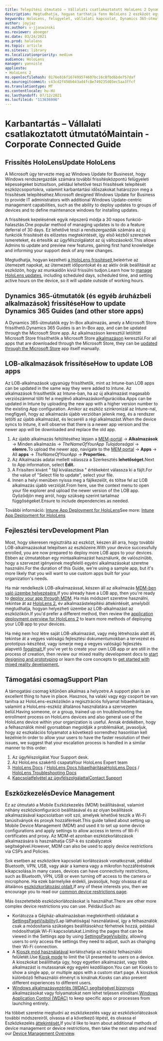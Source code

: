 ```yaml
---
title: Telepítési útmutató – Vállalati csatlakoztatott HoloLens 2 Dynamics 365-útmutatók – Karbantartás
description: Megtudhatja, hogyan tarthatja fenn HoloLens 2 eszközét egy vállalati csatlakoztatott hálózaton keresztül a Dynamics 365-útmutatók segítségével.
keywords: HoloLens, felügyelet, vállalati kapcsolat, Dynamics 365-útmutatók, AAD, Azure AD, MDM, Mobile Eszközkezelés
author: joyjaz
ms.author: v-jjaswinski
ms.reviewer: aboeger
ms.date: 03/24/2021
ms.prod: hololens
ms.topic: article
ms.sitesec: library
ms.localizationpriority: medium
audience: HoloLens
manager: yannisle
appliesto:
- HoloLens 2
ms.openlocfilehash: 0176e816f167499574607bc16c8fbd6bde757daf
ms.sourcegitcommit: c43cd2f450b643ad4fc8e749235d03ec5aa3ffcf
ms.translationtype: MT
ms.contentlocale: hu-HU
ms.lasthandoff: 07/12/2021
ms.locfileid: "113636996"
---
```

# <a name="maintain---corporate-connected-guide"></a><span data-ttu-id="b6b88-104">Karbantartás – Vállalati csatlakoztatott útmutató</span><span class="sxs-lookup"><span data-stu-id="b6b88-104">Maintain - Corporate Connected Guide</span></span>

## <a name="update-hololens"></a><span data-ttu-id="b6b88-105">Frissítés HoloLens</span><span class="sxs-lookup"><span data-stu-id="b6b88-105">Update HoloLens</span></span>

<span data-ttu-id="b6b88-106">A Microsoft úgy tervezte meg az Windows Update for Businesst, hogy Windows rendszergazdák számára további frissítésközpontú felügyeleti képességeket biztosítson, például lehetővé teszi frissítések telepítését eszközcsoportokra, valamint karbantartási időszakokat határozzon meg a frissítések telepítéséhez.</span><span class="sxs-lookup"><span data-stu-id="b6b88-106">Microsoft designed Windows Update for Business to provide IT administrators with additional Windows Update-centric management capabilities, such as the ability to deploy updates to groups of devices and to define maintenance windows for installing updates.</span></span>

<span data-ttu-id="b6b88-107">A frissítések kezelésének egyik népszerű módja a 30 napos funkció-halasztás.</span><span class="sxs-lookup"><span data-stu-id="b6b88-107">One popular method of managing updates is to do a feature deferral of 30 days.</span></span> <span data-ttu-id="b6b88-108">Ez lehetővé teszi a rendszergazdák számára az új funkciók frissítését és előzetes megtekintését, így első kézből szereznek ismereteket, és értesítik az ügyfélszolgálatot az új változásokról.</span><span class="sxs-lookup"><span data-stu-id="b6b88-108">This allows Admins to update and preview new features, gaining first hand knowledge and informing your support desk of any new changes.</span></span>

<span data-ttu-id="b6b88-109">Megtudhatja, hogyan kezelheti [a HoloLens frissítéseit,](/hololens/hololens-updates)beleértve az ütemezett napokat, az ütemezett időpontokat és az aktív órák beállítását az eszközön, hogy az munkaidőn kívül frissülni tudjon.</span><span class="sxs-lookup"><span data-stu-id="b6b88-109">Learn how to [manage HoloLens updates](/hololens/hololens-updates), including scheduled days, scheduled time, and setting active hours on the device, so it will update outside of working hours.</span></span>

## <a name="how-to-update-dynamics-365-guides-and-other-store-apps"></a><span data-ttu-id="b6b88-110">Dynamics 365-útmutatók (és egyéb áruházbeli alkalmazások) frissítése</span><span class="sxs-lookup"><span data-stu-id="b6b88-110">How to update Dynamics 365 Guides (and other store apps)</span></span>

<span data-ttu-id="b6b88-111">A Dynamics 365-útmutatók egy In-Box alkalmazás, amely a Microsoft Store frissíthető.</span><span class="sxs-lookup"><span data-stu-id="b6b88-111">Dynamics 365 Guides is an In-Box app, and can be updated through the Microsoft Store app.</span></span> <span data-ttu-id="b6b88-112">Az alkalmazáson keresztül letöltött Microsoft Store frissíthetők a Microsoft Store [alkalmazáson](/hololens/holographic-store-apps#update-apps) keresztül.</span><span class="sxs-lookup"><span data-stu-id="b6b88-112">For all apps that are downloaded through the Microsoft Store, they can be [updated through the Microsoft Store](/hololens/holographic-store-apps#update-apps) app itself manually.</span></span>

## <a name="how-to-update-lob-apps"></a><span data-ttu-id="b6b88-113">LOB-alkalmazások frissítése</span><span class="sxs-lookup"><span data-stu-id="b6b88-113">How to update LOB apps</span></span>

<span data-ttu-id="b6b88-114">Az LOB-alkalmazások ugyanúgy frissíthetők, mint az Intune-ban.</span><span class="sxs-lookup"><span data-stu-id="b6b88-114">LOB apps can be updated in the same way they were added to Intune.</span></span> <span data-ttu-id="b6b88-115">Az alkalmazások frissíthetők az Intune-ban, ha az új alkalmazást magasabb verziószámmal tölti fel a meglévő alkalmazáskonfigurációba.</span><span class="sxs-lookup"><span data-stu-id="b6b88-115">Apps can be updated in Intune by uploading the new app with a higher version number to the existing App configuration.</span></span> <span data-ttu-id="b6b88-116">Amikor az eszköz szinkronizál az Intune-nal, megfigyeli, hogy az alkalmazás újabb verzióban jelenik meg, és a rendszer letölti az újabb alkalmazást, és lecseréli a régi alkalmazást.</span><span class="sxs-lookup"><span data-stu-id="b6b88-116">When the device syncs to Intune, it will observe that there is a newer app version and the newer app will be downloaded and replace the old app.</span></span>

1. <span data-ttu-id="b6b88-117">Az újabb alkalmazás feltöltéséhez lépjen a [MEM-portál](https://endpoint.microsoft.com/#home)  ->  **Alkalmazások** -> Minden alkalmazás  ->  *TheNameOfYourApp Tulajdonságai*  ->  **elemre.**</span><span class="sxs-lookup"><span data-stu-id="b6b88-117">To upload the newer app, navigate to the [MEM portal](https://endpoint.microsoft.com/#home) -> **Apps** -> All **apps** -> *TheNameOfYourApp* -> **Properties.**</span></span>
2. <span data-ttu-id="b6b88-118">Az Alkalmazás adatai mellett válassza a Szerkesztés **lehetőséget.**</span><span class="sxs-lookup"><span data-stu-id="b6b88-118">Next to App information, select **Edit.**</span></span>
3. <span data-ttu-id="b6b88-119">A Frissíteni kívánt &quot; fájl kiválasztása &quot; értékeként válassza ki a fájlt.</span><span class="sxs-lookup"><span data-stu-id="b6b88-119">For the value of &quot;Select file to update&quot;, select your file.</span></span>
4. <span data-ttu-id="b6b88-120">Innen a helyi menüben nyissa meg a fájlkezelőt, és töltse fel az LOB alkalmazás újabb verzióját.</span><span class="sxs-lookup"><span data-stu-id="b6b88-120">From here, use the context menu to open your file explorer and upload the newer version of the LOB app.</span></span> <span data-ttu-id="b6b88-121">Győződjön meg arról, hogy szükség szerint tartalmaz függőségeket.</span><span class="sxs-lookup"><span data-stu-id="b6b88-121">Ensure to include dependencies as needed.</span></span>

<span data-ttu-id="b6b88-122">További információ: [Intune App Deployment for HoloLens](/hololens/app-deploy-intune)</span><span class="sxs-lookup"><span data-stu-id="b6b88-122">See more: [Intune App Deployment for HoloLens](/hololens/app-deploy-intune)</span></span>

## <a name="development-plan"></a><span data-ttu-id="b6b88-123">Fejlesztési terv</span><span class="sxs-lookup"><span data-stu-id="b6b88-123">Development Plan</span></span>

<span data-ttu-id="b6b88-124">Most, hogy sikeresen regisztrálta az eszközt, készen áll arra, hogy további LOB-alkalmazásokat telepítsen az eszközeire.</span><span class="sxs-lookup"><span data-stu-id="b6b88-124">With your device successfully enrolled, you are now prepared to deploy more LOB apps to your devices.</span></span> <span data-ttu-id="b6b88-125">Ebben az útmutatóban egy mintaalkalmazást használunk, de valószínűbb, hogy a szervezet igényeinek megfelelő egyéni alkalmazásokat szeretne használni.</span><span class="sxs-lookup"><span data-stu-id="b6b88-125">For the duration of this Guide, we're using a sample app, but it's more likely that you will want to use custom apps built for your organization's needs.</span></span>

<span data-ttu-id="b6b88-126">Ha már rendelkezik LOB-alkalmazással, készen áll az alkalmazás [MDM-ben való üzembe helyezésére.](/hololens/app-deploy-intune)</span><span class="sxs-lookup"><span data-stu-id="b6b88-126">If you already have a LOB app, then you're ready to [deploy your app through MDM](/hololens/app-deploy-intune).</span></span> <span data-ttu-id="b6b88-127">Ha más módszert szeretne használni, tekintse át az [HoloLens 2.](/hololens/app-deploy-overview) év alkalmazástelepítési áttekintését, amelyből megtudhatja, hogyan helyezheti üzembe az LOB-alkalmazást az eszközökön.</span><span class="sxs-lookup"><span data-stu-id="b6b88-127">If you'd prefer a different method, then review the [application deployment overview for HoloLens 2](/hololens/app-deploy-overview) to learn more methods of deploying your LOB app to your devices.</span></span>

<span data-ttu-id="b6b88-128">Ha még nem hoz létre saját LOB-alkalmazást, vagy még létrehozás alatt áll, tekintse [](/windows/mixed-reality/design/design) át a vegyes valóságú fejlesztési dokumentumokban a tervezést és prototípus-készítést, vagy ismerje meg a vegyes valóságú fejlesztés alapvető [fogalmait.](/windows/mixed-reality/discover/get-started-with-mr)</span><span class="sxs-lookup"><span data-stu-id="b6b88-128">If you've yet to create your own LOB app or are still in the process of creation, then review our mixed reality development docs to [start designing and prototyping](/windows/mixed-reality/design/design) or learn the core concepts to [get started with mixed reality development.](/windows/mixed-reality/discover/get-started-with-mr)</span></span>

## <a name="support-plan"></a><span data-ttu-id="b6b88-129">Támogatási csomag</span><span class="sxs-lookup"><span data-stu-id="b6b88-129">Support Plan</span></span>

<span data-ttu-id="b6b88-130">A támogatási csomag kitűnően alkalmas a helyzetre.</span><span class="sxs-lookup"><span data-stu-id="b6b88-130">A support plan is an excellent thing to have in place.</span></span> <span data-ttu-id="b6b88-131">Hasznos, ha valaki vagy egy csoport be van tanítva az HoloLens-eszközökön a regisztrációs folyamat hibaelhárítására, valamint a HoloLens-eszköz általános használatára a szervezeten belül.</span><span class="sxs-lookup"><span data-stu-id="b6b88-131">Having someone, or a group, trained up on troubleshooting the enrollment process on HoloLens devices and also general use of the HoloLens device within your organization is useful.</span></span> <span data-ttu-id="b6b88-132">Annak érdekében, hogy a felhasználók minél gyorsabban megoldják a problémáikat, javasoljuk, hogy az eszkalációs folyamatot a következő sorrendhez hasonlóan kell kezelnie:</span><span class="sxs-lookup"><span data-stu-id="b6b88-132">In order to allow your users to have the faster resolution of their issues, we suggest that your escalation process is handled in a similar manner to this order:</span></span>

1. <span data-ttu-id="b6b88-133">Az ügyfélszolgálat.</span><span class="sxs-lookup"><span data-stu-id="b6b88-133">Your Support desk.</span></span>
2. <span data-ttu-id="b6b88-134">Az HoloLens szakértő csapata</span><span class="sxs-lookup"><span data-stu-id="b6b88-134">Your HoloLens Expert team</span></span>
3. <span data-ttu-id="b6b88-135">[HoloLens Docs](/hololens/)  /  [HoloLens Docs hibaelhárítása](/hololens/hololens-troubleshooting)</span><span class="sxs-lookup"><span data-stu-id="b6b88-135">[HoloLens Docs](/hololens/) / [HoloLens Troubleshooting Docs](/hololens/hololens-troubleshooting)</span></span>
4. [<span data-ttu-id="b6b88-136">Kapcsolatfelvétel az ügyfélszolgálattal</span><span class="sxs-lookup"><span data-stu-id="b6b88-136">Contact Support</span></span>](https://support.serviceshub.microsoft.com/supportforbusiness/create?sapId=e9391227-fa6d-927b-0fff-f96288631b8f)

## <a name="device-management"></a><span data-ttu-id="b6b88-137">Eszközkezelés</span><span class="sxs-lookup"><span data-stu-id="b6b88-137">Device Management</span></span>

<span data-ttu-id="b6b88-138">Ez az útmutató a Mobile Eszközkezelés (MDM) beállításával, valamint néhány eszközkonfiguráció beállításával és az olyan beállítások alkalmazásával kapcsolatban volt szó, amelyek lehetővé teszik a Wi-Fi tanúsítványok és proxyk hozzáférését.</span><span class="sxs-lookup"><span data-stu-id="b6b88-138">This guide talked about setting up Mobile Device Management (MDM) and used it to set up some device configurations and apply settings to allow access in terms of Wi-Fi certificates and proxy.</span></span> <span data-ttu-id="b6b88-139">Az MDM-et azonban eszközkorlátozások alkalmazására is használhatja CSP-k és szabályzatok segítségével.</span><span class="sxs-lookup"><span data-stu-id="b6b88-139">However, MDM can also be used to apply device restrictions via CSPs and Policies.</span></span>

<span data-ttu-id="b6b88-140">Sok esetben az eszközökre kapcsolati korlátozások vonatkoznak, például Bluetooth, VPN, USB, vagy akár a kamera vagy a mikrofon hozzáférésének kikapcsolása.</span><span class="sxs-lookup"><span data-stu-id="b6b88-140">In many cases, devices can have connectivity restrictions, such as Bluetooth, VPN, USB or even turning off access to the camera or microphone.</span></span> <span data-ttu-id="b6b88-141">Ha ezek bármelyike érdekli, javasoljuk, hogy olvassa el az általános [eszközkorlátozási oldalt.](/hololens/hololens-common-device-restrictions)</span><span class="sxs-lookup"><span data-stu-id="b6b88-141">If any of these interests you, then we encourage you to read our [common device restrictions page](/hololens/hololens-common-device-restrictions).</span></span>

<span data-ttu-id="b6b88-142">Más összetettebb eszközkorlátozásokat is használhat.</span><span class="sxs-lookup"><span data-stu-id="b6b88-142">There are other more complex device restrictions you can use.</span></span> <span data-ttu-id="b6b88-143">Például:</span><span class="sxs-lookup"><span data-stu-id="b6b88-143">Such as:</span></span>

- <span data-ttu-id="b6b88-144">Korlátozza a Gépház-alkalmazásban megtekinthető oldalakat a [SettingsPageVisibility](/hololens/settings-uri-list)(Lap láthatósága) használatával, így a felhasználók csak a módosítania szükséges beállításokhoz férhetnek hozzá, például módosíthatják Wi-Fi kapcsolatukat.</span><span class="sxs-lookup"><span data-stu-id="b6b88-144">Limiting the pages that can be viewed in the Settings app by using [SettingsPageVisibility](/hololens/settings-uri-list), allowing users to only access the settings they need to adjust, such as changing their Wi-Fi connection.</span></span>
- <span data-ttu-id="b6b88-145">A [Kioszk mód használatával](/hololens/hololens-kiosk) korlátozhatja az eszköz felhasználói felületét.</span><span class="sxs-lookup"><span data-stu-id="b6b88-145">Use [Kiosk mode](/hololens/hololens-kiosk) to limit the UI presented to users on a device.</span></span> <span data-ttu-id="b6b88-146">A kioszkokat beállíthatja úgy, hogy egyetlen alkalmazást, vagy több alkalmazást is mutassanak egy egyéni kezdőlapon.</span><span class="sxs-lookup"><span data-stu-id="b6b88-146">You can set Kiosks to show a single app, or multiple apps with a custom start page.</span></span> <span data-ttu-id="b6b88-147">A kioszkok különböző felhasználói élményt is kínálnak.</span><span class="sxs-lookup"><span data-stu-id="b6b88-147">Kiosks can also present different experiences to different users.</span></span>
- <span data-ttu-id="b6b88-148">[Windows alkalmazásvezérlés (WDAC) segítségével bizonyos](/hololens/windows-defender-application-control-wdac) alkalmazásokat vagy folyamatokat nem lehet teljesen elindítani.</span><span class="sxs-lookup"><span data-stu-id="b6b88-148">[Windows Application Control (WDAC)](/hololens/windows-defender-application-control-wdac) to keep specific apps or processes from launching entirely.</span></span>

<span data-ttu-id="b6b88-149">Ha többet szeretne megtudni az eszközkezelés vagy az eszközkorlátozások további módszereiről, olvassa el a következő lépést, és olvassa el Eszközkezelés [áttekintését.](/hololens/hololens-csp-policy-overview)</span><span class="sxs-lookup"><span data-stu-id="b6b88-149">If you'd like to learn about additional methods of device management or device restrictions, then take the next step and read our [Device Management Overview](/hololens/hololens-csp-policy-overview).</span></span>





